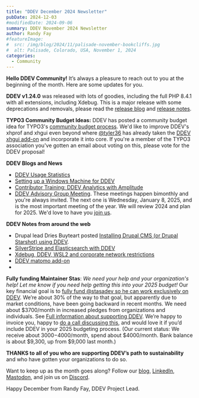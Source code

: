 ```yaml
---
title: "DDEV December 2024 Newsletter"
pubDate: 2024-12-03
#modifiedDate: 2024-09-06
summary: DDEV November 2024 Newsletter
author: Randy Fay
#featureImage:
#  src: /img/blog/2024/11/palisade-november-bookcliffs.jpg
#  alt: Palisade, Colorado, USA, November 1, 2024
categories:
  - Community
---
```


**Hello DDEV Community!** It’s always a pleasure to reach out to you at the beginning of the month. Here are some updates for you.

**DDEV v1.24.0** was released with lots of goodies, including the full PHP 8.4.1 with all extensions, including Xdebug. This is a major release with some deprecations and removals, please read the [release blog](release-v1.24.0-php8.4.md) and [release notes](https://github.com/ddev/ddev/releases/tag/v1.24.0).

**TYPO3 Community Budget Ideas:** DDEV has posted a community budget idea for TYPO3's [community budget process](https://typo3.org/article/budget-2025-ideas-for-quarter-1-2025-published-vote-now). We'd like to improve DDEV's xhprof and xhgui even beyond where [@tyler36](https://github.com/tyler36) has already taken the [DDEV xhgui add-on](https://github.com/ddev/ddev-xhgui) and incorporate it into core. If you're a member of the TYPO3 association you've gotten an email about voting on this, please vote for the DDEV proposal!

**DDEV Blogs and News**

* [DDEV Usage Statistics](stats-on-ddev-usage-nov-2024.md)
* [Setting up a Windows Machine for DDEV](windows-ddev-setup.md)
* [Contributor Training: DDEV Analytics with Amplitude](https://ddev.com/blog/amplitude-ddev-analytics-contributor-training/)
* [DDEV Advisory Group Meeting](https://github.com/orgs/ddev/discussions/6682). These meetings happen bimonthly and you're always invited. The next one is Wednesday, January 8, 2025, and is the most important meeting of the year. We will review 2024 and plan for 2025. We'd love to have you [join us](https://www.meetup.com/ddev-events/events/303197425).

**DDEV Notes from around the web**

* Drupal lead Dries Buyteart posted [Installing Drupal CMS (or Drupal Starshot) using DDEV](https://dri.es/installing-drupal-cms-or-drupal-starshot-using-ddev).
* [SilverStripe and Elasticsearch with DDEV](https://firesphere.dev/articles/ddev-elasticsearch-and-silverstripe)
* [Xdebug, DDEV, WSL2 and corporate network restrictions](https://www.koehnlein.eu/en/blog/2024/ddev-wsl-xdebug/)
* [DDEV matomo add-on](https://www.linkedin.com/pulse/phase-2-week-3-whos-valery-lourie-nskjf/)
* 


**Fully funding Maintainer Stas**: *We need your help and your organization's help! Let me know if you need help getting this into your 2025 budget!* Our key financial goal is to [fully fund @stasadev so he can work exclusively on DDEV](lets-fund-stas-maintainer.md). We’re about 30% of the way to that goal, but apparently due to market conditions, have been going backward in recent months. We need about $3700/month in increased pledges from organizations and individuals. See [Full information about supporting DDEV](https://github.com/sponsors/ddev). We’re happy to invoice you, happy to [do a call discussing this](https://cal.com/randyfay/30min), and would love it if you’d include DDEV in your 2025 budgeting process. (Our current status: We receive about $3000-$4000/month, spend about $4000/month. Bank balance is about $9,300, up from $9,000 last month.)

**THANKS to all of you who are supporting DDEV’s path to sustainability** and who have gotten your organizations to do so.

Want to keep up as the month goes along? Follow our [blog](https://ddev.com/blog/), [LinkedIn](https://www.linkedin.com/company/ddev-foundation), [Mastodon](https://fosstodon.org/@ddev), and join us on [Discord](https://discord.gg/5wjP76mBJD).

Happy December from Randy Fay, DDEV Project Lead.
